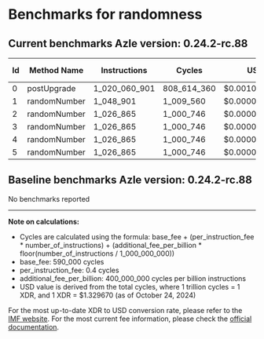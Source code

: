 # Benchmarks for randomness

## Current benchmarks Azle version: 0.24.2-rc.88

| Id  | Method Name  | Instructions  | Cycles      | USD           | USD/Million Calls |
| --- | ------------ | ------------- | ----------- | ------------- | ----------------- |
| 0   | postUpgrade  | 1_020_060_901 | 808_614_360 | $0.0010751903 | $1_075.19         |
| 1   | randomNumber | 1_048_901     | 1_009_560   | $0.0000013424 | $1.34             |
| 2   | randomNumber | 1_026_865     | 1_000_746   | $0.0000013307 | $1.33             |
| 3   | randomNumber | 1_026_865     | 1_000_746   | $0.0000013307 | $1.33             |
| 4   | randomNumber | 1_026_865     | 1_000_746   | $0.0000013307 | $1.33             |
| 5   | randomNumber | 1_026_865     | 1_000_746   | $0.0000013307 | $1.33             |

## Baseline benchmarks Azle version: 0.24.2-rc.88

No benchmarks reported

---

**Note on calculations:**

-   Cycles are calculated using the formula: base_fee + (per_instruction_fee \* number_of_instructions) + (additional_fee_per_billion \* floor(number_of_instructions / 1_000_000_000))
-   base_fee: 590_000 cycles
-   per_instruction_fee: 0.4 cycles
-   additional_fee_per_billion: 400_000_000 cycles per billion instructions
-   USD value is derived from the total cycles, where 1 trillion cycles = 1 XDR, and 1 XDR = $1.329670 (as of October 24, 2024)

For the most up-to-date XDR to USD conversion rate, please refer to the [IMF website](https://www.imf.org/external/np/fin/data/rms_sdrv.aspx).
For the most current fee information, please check the [official documentation](https://internetcomputer.org/docs/current/developer-docs/gas-cost#execution).
